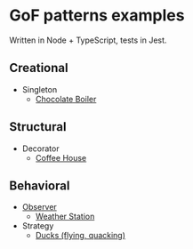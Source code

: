 # GoF patterns examples 

Written in Node + TypeScript, tests in Jest.

## Creational
+ Singleton
  + [Chocolate Boiler](src/creational/Singleton/ChocolateBoilerExample/ChocolateBoiler.ts)

## Structural
+ Decorator
  + [Coffee House](src/structural/Decorator/CoffeeHouseExample)

## Behavioral
+ [Observer](src/behavioral/Observer/Core)
  + [Weather Station](src/behavioral/Observer/WeatherStationExample)
+ Strategy
  + [Ducks (flying, quacking)](src/behavioral/Strategy/DuckExample)
    

